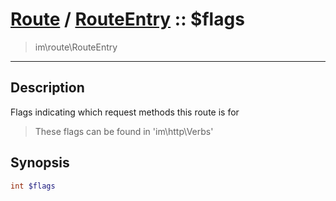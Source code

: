 # [Route](route.md) / [RouteEntry](route-RouteEntry.md) :: $flags
 > im\route\RouteEntry
____

## Description
Flags indicating which request methods this route is for

 > These flags can be found in 'im\http\Verbs'  

## Synopsis
```php
int $flags
```
